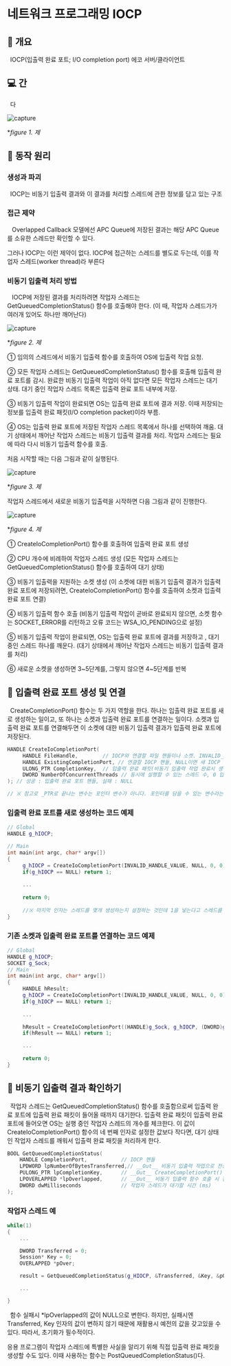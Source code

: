 # 네트워크 프로그래밍 IOCP
## 📢 개요
 IOCP(입출력 완료 포트; I/O completion port) 에코 서버/클라이언트

## 💻 간

 다

  ![capture](주)
  
  **figure 1. 제*

## 📌 동작 원리

### 생성과 파괴

 IOCP는 비동기 입출력 결과와 이 결과를 처리할 스레드에 관한 정보를 담고 있는 구조
 
### 접근 제약

  Overlapped Callback 모델에선 APC Queue에 저장된 결과는 해당 APC Queue를 소유한 스레드만 확인할 수 있다.

 그러나 IOCP는 이런 제약이 없다. IOCP에 접근하는 스레드를 별도로 두는데, 이를 작업자 스레드(worker thread)라 부른다

### 비동기 입출력 처리 방법

  IOCP에 저장된 결과를 처리하려면 작업자 스레드는 GetQueuedCompletionStatus() 함수를 호출해야 한다. (이 때, 작업자 스레드가가 여러개 있어도 하나만 깨어난다)
 
  ![capture](주)
  
  **figure 2. 제*
 
① 임의의 스레드에서 비동기 입출력 함수를 호출하여 OS에 입출력 작업 요청.

② 모든 작업자 스레드는 GetQueuedCompletionStatus() 함수를 호출해 입출력 완료 포트를 감시. 완료한 비동기 입출력 작업이 아직 없다면 모든 작업자 스레드는 대기 상태. 대기 중인 작업자 스레드 목록은 입출력 완료 포트 내부에 저장.

③ 비동기 입출력 작업이 완료되면 OS는 입출력 완료 포트에 결과 저장. 이때 저장되는 정보를 입출력 완료 패킷(I/O completion packet)이라 부름.

④ OS는 입출력 완료 포트에 저장된 작업자 스레드 목록에서 하나를 선택하여 깨움. 대기 상태에서 깨어난 작업자 스레드는 비동기 입출력 결과를 처리. 작업자 스레드는 필요에 따라 다시 비동기 입출력 함수를 호출.


처음 시작할 때는 다음 그림과 같이 실행된다.

  ![capture](주)
  
  **figure 3. 제*


작업자 스레드에서 새로운 비동기 입출력을 시작하면 다음 그림과 같이 진행한다.

  ![capture](주)
  
  **figure 4. 제*
  
① CreateIoCompletionPort() 함수를 호출하여 입출력 완료 포트 생성

② CPU 개수에 비례하여 작업자 스레드 생성 (모든 작업자 스레드는 GetQueuedCompletionStatus() 함수를 호출하여 대기 상태)

③ 비동기 입출력을 지원하는 소켓 생성 (이 소켓에 대한 비동기 입출력 결과가 입출력 완료 포트에 저장되려면, CreateIoCompletionPort() 함수를 호출하여 소켓과 입출력 완료 포트 연결)

④ 비동기 입출력 함수 호출 (비동기 입출력 작업이 곧바로 완료되지 않으면, 소켓 함수는 SOCKET_ERROR를 리턴하고 오류 코드는 WSA_IO_PENDING으로 설정)

⑤ 비동기 입출력 작업이 완료되면, OS는 입출력 완료 포트에 결과를 저장하고 , 대기 중인 스레드 하나를 깨운다. (대기 상태에서 깨어난 작업자 스레드는 비동기 입출력 결과를 처리)

⑥ 새로운 소켓을 생성하면 3~5단계를, 그렇지 않으면 4~5단계를 반복



## 📌 입출력 완료 포트 생성 및 연결

 CreateCompletionPort() 함수는 두 가지 역할을 한다. 하나는 입출력 완료 포트를 새로 생성하는 일이고, 또 하나는 소켓과 입출력 완료 포트를 연결하는 일이다. 소켓과 입출력 완료 포트를 연결해두면 이 소켓에 대한 비동기 입출력 결과가 입출력 완료 포트에 저장된다.

```cpp
HANDLE CreateIoCompletionPort(
     HANDLE FileHandle,        // IOCP와 연결할 파일 핸들이나 소켓. INVALID_HANDLE_VALUE값 전달시 신규 생성
     HANDLE ExistingCompletionPort, // 연결할 IOCP 핸들, NULL이면 새 IOCP 생성
     ULONG_PTR CompletionKey,  // 입출력 완료 패킷(비동기 입출력 작업 완료시 생성되어 IOCP에 저장됨) 부가 정보
     DWORD NumberOfConcurrentThreads // 동시에 실행할 수 있는 스레드 수, 0 입력시 CPU 수만큼 스레드 수를 맞춤
); // 성공 : 입출력 완료 포트 핸들, 실패 : NULL

// ※ 참고로 _PTR로 끝나는 변수는 포인터 변수가 아니다. 포인터를 담을 수 있는 변수라는 의미
```

### 입출력 완료 포트를 새로 생성하는 코드 예제

```cpp
// Global 
HANDLE g_hIOCP; 

// Main
int main(int argc, char* argv[])
{
     g_hIOCP = CreateIoCompletionPort(INVALID_HANDLE_VALUE, NULL, 0, 0); 
     if(g_hIOCP == NULL) return 1;
   
     ...
   
     return 0;
     
     //※ 마지막 인자는 스레드를 몇개 생성하는지 설정하는 것인데 1을 넣는다고 스레드를 1개만 사용하는 것이 아니다. 이미 스레드가 Sleep() 등의 이유로 실행 중이면 1개 더 깨우기 때문이다. 따라서, 사용자가 원하는대로 항상 1개의 스레드만이 작동하는 것이 아니므로 0을 입력하여 CPU 개수만큼의 스레드를 사용하는 것이 보편적이다.
}
```

### 기존 소켓과 입출력 완료 포트를 연결하는 코드 예제

```cpp
// Global 
HANDLE g_hIOCP; 
SOCKET g_Sock;
// Main
int main(int argc, char* argv[])
{
     HANDLE hResult;
     g_hIOCP = CreateIoCompletionPort(INVALID_HANDLE_VALUE, NULL, 0, 0); 
     if(g_hIOCP == NULL) return 1;
   
     ...

     hResult = CreateIoCompletionPort((HANDLE)g_Sock, g_hIOCP, (DWORD)g_Sock, 0);
     if(hResult == NULL) return 1;

     ...
   
     return 0;
}
```

## 📌 비동기 입출력 결과 확인하기

 작업자 스레드는 GetQueuedCompletionStatus() 함수를 호출함으로써 입출력 완료 포트에 입출력 완료 패킷이 들어올 때까지 대기한다. 입출력 완료 패킷이 입출력 완료 포트에 들어오면 OS는 실행 중인 작업자 스레드의 개수를 체크한다. 이 값이 CreateIoCompletionPort() 함수의 네 번째 인자로 설정한 값보다 작다면, 대기 상태인 작업자 스레드를 깨워서 입출력 완료 패킷을 처리하게 한다.
 
 ```cpp
 BOOL GetQueuedCompletionStatus(
     HANDLE CompletionPort,           // IOCP 핸들
     LPDWORD lpNumberOfBytesTransferred,// __Out__ 비동기 입출력 작업으로 전송된 Byte수 
     PULONG_PTR lpCompletionKey,      // __Out__ CreateCompletionPort() 함수 호출 시 사용했던 3번째 인자
     LPOVERLAPPED *lpOverlapped,      // __Out__ 비동기 입출력 함수 호출 시 전달한 OVERLAPPED 구조체 주소
     DWORD dwMilliseconds             // 작업자 스레드가 대기할 시간 (ms)
);
 ```
 
 ### 작업자 스레드 예
 ```cpp
 while(1)
{
     ...

     DWORD Transferred = 0;
     Session* Key = 0;
     OVERLAPPED *pOver;

     result = GetQueuedCompletionStatus(g_HIOCP, &Transferred, &Key, &pOver, INFINITE); 

     ...

}
 ```
 함수 실패시 *lpOverlapped의 값이 NULL으로 변한다. 하지만, 실패시엔 Transferred, Key 인자의 값이 변하지 않기 때문에 재활용시 예전의 값을 갖고있을 수 있다. 따라서, 초기화가 필수적이다.

 응용 프로그램이 작업자 스레드에 특별한 사실을 알리기 위해 직접 입출력 완료 패킷을 생성할 수도 있다. 이때 사용하는 함수는 PostQueuedCompletionStatus()다.

